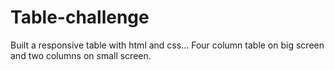 # Table-challenge
Built a responsive table with html and css... Four column table on big screen and two columns on small screen. 
